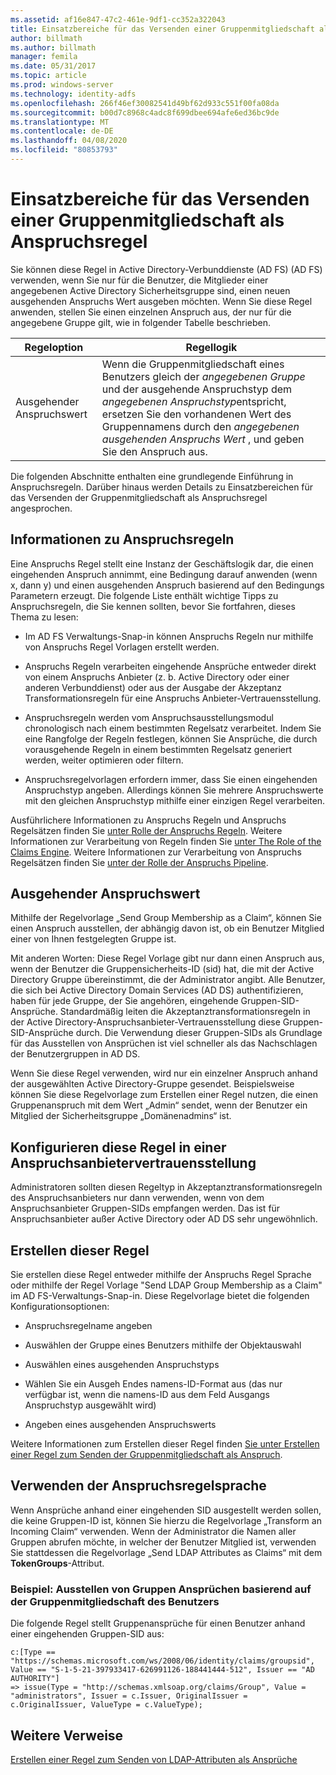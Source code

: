 ```yaml
---
ms.assetid: af16e847-47c2-461e-9df1-cc352a322043
title: Einsatzbereiche für das Versenden einer Gruppenmitgliedschaft als Anspruchsregel
author: billmath
ms.author: billmath
manager: femila
ms.date: 05/31/2017
ms.topic: article
ms.prod: windows-server
ms.technology: identity-adfs
ms.openlocfilehash: 266f46ef30082541d49bf62d933c551f00fa08da
ms.sourcegitcommit: b00d7c8968c4adc8f699dbee694afe6ed36bc9de
ms.translationtype: MT
ms.contentlocale: de-DE
ms.lasthandoff: 04/08/2020
ms.locfileid: "80853793"
---
```

# <a name="when-to-use-a-send-group-membership-as-a-claim-rule"></a>Einsatzbereiche für das Versenden einer Gruppenmitgliedschaft als Anspruchsregel
Sie können diese Regel in Active Directory-Verbunddienste (AD FS) \(AD FS\) verwenden, wenn Sie nur für die Benutzer, die Mitglieder einer angegebenen Active Directory Sicherheitsgruppe sind, einen neuen ausgehenden Anspruchs Wert ausgeben möchten. Wenn Sie diese Regel anwenden, stellen Sie einen einzelnen Anspruch aus, der nur für die angegebene Gruppe gilt, wie in folgender Tabelle beschrieben.  
  
|Regeloption|Regellogik|  
|---------------|--------------|  
|Ausgehender Anspruchswert|Wenn die Gruppenmitgliedschaft eines Benutzers gleich der *angegebenen Gruppe* und der ausgehende Anspruchstyp dem *angegebenen Anspruchstyp*entspricht, ersetzen Sie den vorhandenen Wert des Gruppennamens durch den *angegebenen ausgehenden Anspruchs Wert* , und geben Sie den Anspruch aus.|  
  
Die folgenden Abschnitte enthalten eine grundlegende Einführung in Anspruchsregeln. Darüber hinaus werden Details zu Einsatzbereichen für das Versenden der Gruppenmitgliedschaft als Anspruchsregel angesprochen.  
  
## <a name="about-claim-rules"></a>Informationen zu Anspruchsregeln  
Eine Anspruchs Regel stellt eine Instanz der Geschäftslogik dar, die einen eingehenden Anspruch annimmt, eine Bedingung darauf anwenden \(wenn x, dann y\) und einen ausgehenden Anspruch basierend auf den Bedingungs Parametern erzeugt. Die folgende Liste enthält wichtige Tipps zu Anspruchsregeln, die Sie kennen sollten, bevor Sie fortfahren, dieses Thema zu lesen:  
  
-   Im AD FS Verwaltungs-Snap\-in können Anspruchs Regeln nur mithilfe von Anspruchs Regel Vorlagen erstellt werden.  
  
-   Anspruchs Regeln verarbeiten eingehende Ansprüche entweder direkt von einem Anspruchs Anbieter \(z. b. Active Directory oder einer anderen Verbunddienst\) oder aus der Ausgabe der Akzeptanz Transformationsregeln für eine Anspruchs Anbieter-Vertrauensstellung.  
  
-   Anspruchsregeln werden vom Anspruchsausstellungsmodul chronologisch nach einem bestimmten Regelsatz verarbeitet. Indem Sie eine Rangfolge der Regeln festlegen, können Sie Ansprüche, die durch vorausgehende Regeln in einem bestimmten Regelsatz generiert werden, weiter optimieren oder filtern.  
  
-   Anspruchsregelvorlagen erfordern immer, dass Sie einen eingehenden Anspruchstyp angeben. Allerdings können Sie mehrere Anspruchswerte mit den gleichen Anspruchstyp mithilfe einer einzigen Regel verarbeiten.  
  
Ausführlichere Informationen zu Anspruchs Regeln und Anspruchs Regelsätzen finden Sie [unter Rolle der Anspruchs Regeln](The-Role-of-Claim-Rules.md). Weitere Informationen zur Verarbeitung von Regeln finden Sie [unter The Role of the Claims Engine](The-Role-of-the-Claims-Engine.md). Weitere Informationen zur Verarbeitung von Anspruchs Regelsätzen finden Sie [unter der Rolle der Anspruchs Pipeline](The-Role-of-the-Claims-Pipeline.md).  
  
## <a name="outgoing-claim-value"></a>Ausgehender Anspruchswert  
Mithilfe der Regelvorlage „Send Group Membership as a Claim“, können Sie einen Anspruch ausstellen, der abhängig davon ist, ob ein Benutzer Mitglied einer von Ihnen festgelegten Gruppe ist.  
  
Mit anderen Worten: Diese Regel Vorlage gibt nur dann einen Anspruch aus, wenn der Benutzer die Gruppensicherheits-ID \(sid\) hat, die mit der Active Directory Gruppe übereinstimmt, die der Administrator angibt. Alle Benutzer, die sich bei Active Directory Domain Services \(AD DS\) authentifizieren, haben für jede Gruppe, der Sie angehören, eingehende Gruppen-SID-Ansprüche. Standardmäßig leiten die Akzeptanztransformationsregeln in der Active Directory-Anspruchsanbieter-Vertrauensstellung diese Gruppen-SID-Ansprüche durch. Die Verwendung dieser Gruppen-SIDs als Grundlage für das Ausstellen von Ansprüchen ist viel schneller als das Nachschlagen der Benutzergruppen in AD DS.  
  
Wenn Sie diese Regel verwenden, wird nur ein einzelner Anspruch anhand der ausgewählten Active Directory-Gruppe gesendet. Beispielsweise können Sie diese Regelvorlage zum Erstellen einer Regel nutzen, die einen Gruppenanspruch mit dem Wert „Admin“ sendet, wenn der Benutzer ein Mitglied der Sicherheitsgruppe „Domänenadmins“ ist.  
  
## <a name="configuring-this-rule-on-a-claims-provider-trust"></a>Konfigurieren diese Regel in einer Anspruchsanbietervertrauensstellung  
Administratoren sollten diesen Regeltyp in Akzeptanztransformationsregeln des Anspruchsanbieters nur dann verwenden, wenn von dem Anspruchsanbieter Gruppen-SIDs empfangen werden. Das ist für Anspruchsanbieter außer Active Directory oder AD DS sehr ungewöhnlich.  
  
## <a name="how-to-create-this-rule"></a>Erstellen dieser Regel  
Sie erstellen diese Regel entweder mithilfe der Anspruchs Regel Sprache oder mithilfe der Regel Vorlage "Send LDAP Group Membership as a Claim" im AD FS-Verwaltungs-Snap\-in. Diese Regelvorlage bietet die folgenden Konfigurationsoptionen:  
  
-   Anspruchsregelname angeben  
  
-   Auswählen der Gruppe eines Benutzers mithilfe der Objektauswahl  
  
-   Auswählen eines ausgehenden Anspruchstyps  
  
-   Wählen Sie ein Ausgeh Endes namens-ID-Format aus \(das nur verfügbar ist, wenn die namens-ID aus dem Feld Ausgangs Anspruchstyp ausgewählt wird\)  
  
-   Angeben eines ausgehenden Anspruchswerts  
  
Weitere Informationen zum Erstellen dieser Regel finden [Sie unter Erstellen einer Regel zum Senden der Gruppenmitgliedschaft als Anspruch](https://technet.microsoft.com/library/ee913569.aspx).  
  
## <a name="using-the-claim-rule-language"></a>Verwenden der Anspruchsregelsprache  
Wenn Ansprüche anhand einer eingehenden SID ausgestellt werden sollen, die keine Gruppen-ID ist, können Sie hierzu die Regelvorlage „Transform an Incoming Claim“ verwenden. Wenn der Administrator die Namen aller Gruppen abrufen möchte, in welcher der Benutzer Mitglied ist, verwenden Sie stattdessen die Regelvorlage „Send LDAP Attributes as Claims“ mit dem **TokenGroups**-Attribut.  
  
### <a name="example-how-to-issue-group-claims-based-on-the-users-group-membership"></a>Beispiel: Ausstellen von Gruppen Ansprüchen basierend auf der Gruppenmitgliedschaft des Benutzers  
Die folgende Regel stellt Gruppenansprüche für einen Benutzer anhand einer eingehenden Gruppen-SID aus:  
  
```  
c:[Type == "https://schemas.microsoft.com/ws/2008/06/identity/claims/groupsid", Value == "S-1-5-21-397933417-626991126-188441444-512", Issuer == "AD AUTHORITY"]  
=> issue(Type = "http://schemas.xmlsoap.org/claims/Group", Value = "administrators", Issuer = c.Issuer, OriginalIssuer = c.OriginalIssuer, ValueType = c.ValueType);  
```  
  
## <a name="additional-references"></a>Weitere Verweise  
[Erstellen einer Regel zum Senden von LDAP-Attributen als Ansprüche](https://technet.microsoft.com/library/dd807115.aspx)  
  

